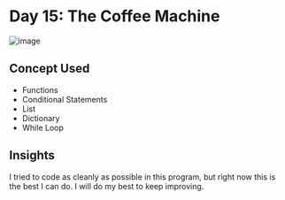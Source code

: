 # Day 15: The Coffee Machine

![image](https://github.com/user-attachments/assets/0a976be1-239e-4ae3-80b4-157f9bb063a3)

## Concept Used
- Functions
- Conditional Statements
- List
- Dictionary
- While Loop

## Insights
I tried to code as cleanly as possible in this program, but right now this is the best I can do. I will do my best to keep improving.